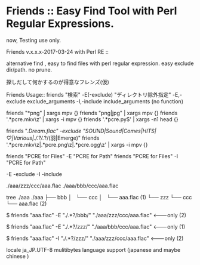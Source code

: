 # Friends :: Easy Find Tool with Perl Regular Expressions.

now, Testing use only.

Friends v.x.x.x-2017-03-24 with Perl RE ::

alternative find , easy to find files with perl regular expression.
easy exclude dir/path. no prune.

探しだして何かするのが得意なフレンズ(仮)

Friends Usage::
friends "検索" -E(-exclude) "ディレクトリ除外指定"
  -E,-exclude exclude_arguments
  -I,-include include_arguments (no function)

  friends "*png"        | xargs mpv       {}
  friends "png|jpg"     | xargs mpv       {}
  friends '.*pcre.mkv\z' | xargs -i  mpv   {}
  friends '.*pcre.py$'   | xargs -n1 head  {}
 

 friends ".*Dream.*flac" -exclude "SOUND|Sound|Comes|HITS|♡|Various|./.*?/.*?/(羽|Emerge)" 
 friends '.*pcre.mkv\z|.*pcre.png\z|.*pcre.ogg\z' | xargs -i  mpv {} 
 
friends "PCRE for Files" -E "PCRE for Path"
friends "PCRE for Files" -I "PCRE for Path"

-E -exclude
-I -include

./aaa/zzz/ccc/aaa.flac
./aaa/bbb/ccc/aaa.flac

tree ./aaa
./aaa
├── bbb
│   └── ccc
│       └── aaa.flac (1)
└── zzz
    └── ccc
        └── aaa.flac (2)

$ friends "aaa.flac" -E "./.*?/bbb/"
"./aaa/zzz/ccc/aaa.flac" <---only (2)

$ friends "aaa.flac" -E "./.*?/zzz/"
"./aaa/bbb/ccc/aaa.flac" <---only (1)

$ friends "aaa.flac" -I "./.*?/zzz/"
"./aaa/zzz/ccc/aaa.flac"  <---only (2)


locale ja_JP.UTF-8
mulitibytes language support (japanese and maybe chinese )
